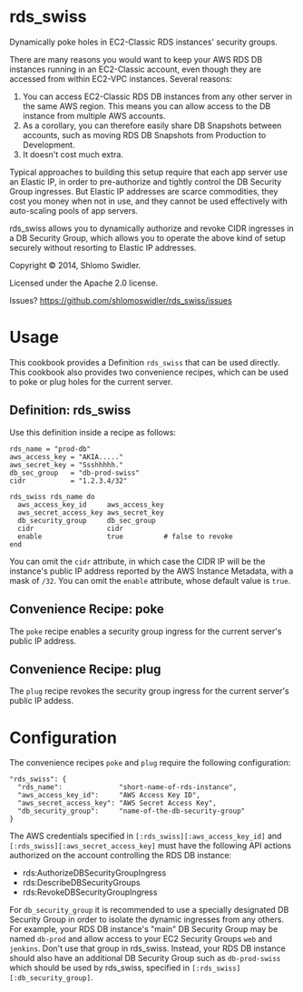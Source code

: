 rds_swiss
=========

Dynamically poke holes in EC2-Classic RDS instances' security groups. 

There are many reasons you would want to keep your AWS RDS DB instances running in an EC2-Classic account, even though they are accessed from within EC2-VPC instances. Several reasons:

1. You can access EC2-Classic RDS DB instances from any other server in the same AWS region. This means you can allow access to the DB instance from multiple AWS accounts.
2. As a corollary, you can therefore easily share DB Snapshots between accounts, such as moving RDS DB Snapshots from Production to Development.
3. It doesn't cost much extra.

Typical approaches to building this setup require that each app server use an Elastic IP, in order to pre-authorize and tightly control the DB Security Group ingresses. But Elastic IP addresses are scarce commodities, they cost you money when not in use, and they cannot be used effectively with auto-scaling pools of app servers.

rds_swiss allows you to dynamically authorize and revoke CIDR ingresses in a DB Security Group, which allows you to operate the above kind of setup securely without resorting to Elastic IP addresses.

Copyright &copy; 2014, Shlomo Swidler.

Licensed under the Apache 2.0 license.

Issues? https://github.com/shlomoswidler/rds_swiss/issues

# Usage

This cookbook provides a Definition `rds_swiss` that can be used directly. This cookbook also provides two convenience recipes, which can be used to poke or plug holes for the current server.

## Definition: rds_swiss

Use this definition inside a recipe as follows:

````
rds_name = "prod-db"
aws_access_key = "AKIA....."
aws_secret_key = "Ssshhhhh."
db_sec_group   = "db-prod-swiss"
cidr           = "1.2.3.4/32"

rds_swiss rds_name do
  aws_access_key_id     aws_access_key
  aws_secret_access_key aws_secret_key
  db_security_group     db_sec_group
  cidr                  cidr
  enable                true          # false to revoke
end
````
You can omit the `cidr` attribute, in which case the CIDR IP will be the instance's public IP address reported by the AWS Instance Metadata, with a mask of `/32`.
You can omit the `enable` attribute, whose default value is `true`.

## Convenience Recipe: poke

The `poke` recipe enables a security group ingress for the current server's public IP address.

## Convenience Recipe: plug

The `plug` recipe revokes the security group ingress for the current server's public IP addess.

# Configuration

The convenience recipes `poke` and `plug` require the following configuration:

````
"rds_swiss": {
  "rds_name":              "short-name-of-rds-instance",
  "aws_access_key_id":     "AWS Access Key ID",
  "aws_secret_access_key": "AWS Secret Access Key",
  "db_security_group":     "name-of-the-db-security-group"
}
````
The AWS credentials specified in `[:rds_swiss][:aws_access_key_id]` and `[:rds_swiss][:aws_secret_access_key]` must have the following API actions authorized on the account controlling the RDS DB instance:

*  rds:AuthorizeDBSecurityGroupIngress
*  rds:DescribeDBSecurityGroups
*  rds:RevokeDBSecurityGroupIngress

For `db_security_group` it is recommended to use a specially designated DB Security Group in order to isolate the dynamic ingresses from any others. For example, your RDS DB instance's "main" DB Security Group may be named `db-prod` and allow access to your EC2 Security Groups `web` and `jenkins`. Don't use that group in rds_swiss. Instead, your RDS DB instance should also have an additional DB Security Group such as `db-prod-swiss` which should be used by rds_swiss, specified in `[:rds_swiss][:db_security_group]`. 
